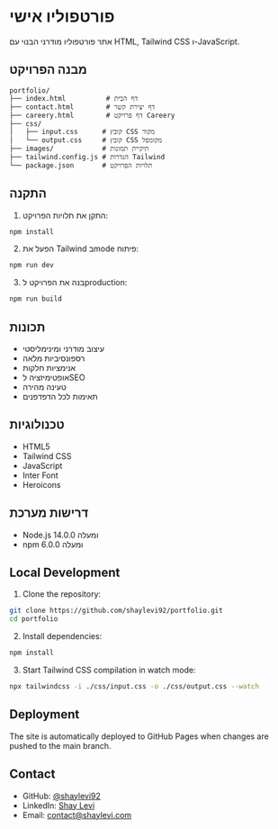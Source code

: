 # פורטפוליו אישי

אתר פורטפוליו מודרני הבנוי עם HTML, Tailwind CSS ו-JavaScript.

## מבנה הפרויקט

```
portfolio/
├── index.html          # דף הבית
├── contact.html        # דף יצירת קשר
├── careery.html        # דף פרויקט Careery
├── css/
│   ├── input.css      # קובץ CSS מקור
│   └── output.css     # קובץ CSS מקומפל
├── images/            # תיקיית תמונות
├── tailwind.config.js # הגדרות Tailwind
└── package.json       # תלויות הפרויקט
```

## התקנה

1. התקן את תלויות הפרויקט:
```bash
npm install
```

2. הפעל את Tailwind בmode פיתוח:
```bash
npm run dev
```

3. בנה את הפרויקט לproduction:
```bash
npm run build
```

## תכונות

- עיצוב מודרני ומינימליסטי
- רספונסיביות מלאה
- אנימציות חלקות
- אופטימיזציה לSEO
- טעינה מהירה
- תאימות לכל הדפדפנים

## טכנולוגיות

- HTML5
- Tailwind CSS
- JavaScript
- Inter Font
- Heroicons

## דרישות מערכת

- Node.js 14.0.0 ומעלה
- npm 6.0.0 ומעלה

## Local Development

1. Clone the repository:
```bash
git clone https://github.com/shaylevi92/portfolio.git
cd portfolio
```

2. Install dependencies:
```bash
npm install
```

3. Start Tailwind CSS compilation in watch mode:
```bash
npx tailwindcss -i ./css/input.css -o ./css/output.css --watch
```

## Deployment

The site is automatically deployed to GitHub Pages when changes are pushed to the main branch.

## Contact

- GitHub: [@shaylevi92](https://github.com/shaylevi92)
- LinkedIn: [Shay Levi](https://linkedin.com/in/shaylevi92)
- Email: contact@shaylevi.com
